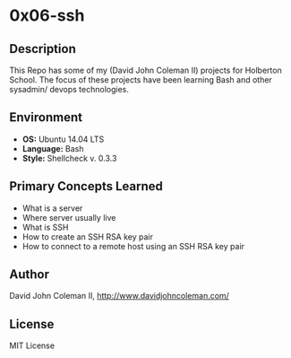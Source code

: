 # 0x06-ssh

## Description

This Repo has some of my (David John Coleman II) projects for Holberton School.
The focus of these projects have been learning Bash and other sysadmin/ devops
technologies.

## Environment

* __OS:__ Ubuntu 14.04 LTS
* __Language:__ Bash
* __Style:__ Shellcheck v. 0.3.3

## Primary Concepts Learned

* What is a server
* Where server usually live
* What is SSH
* How to create an SSH RSA key pair
* How to connect to a remote host using an SSH RSA key pair

## Author

David John Coleman II, http://www.davidjohncoleman.com/

## License

MIT License
